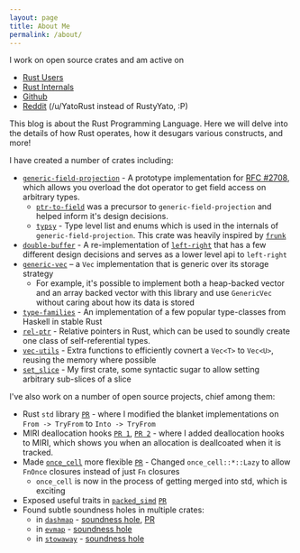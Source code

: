 ```yaml
---
layout: page
title: About Me
permalink: /about/
---
```


I work on open source crates and am active on
* [Rust Users](https://users.rust-lang.org/u/RustyYato/summary)
* [Rust Internals](https://internals.rust-lang.org/u/RustyYato/summary)
* [Github](https://github.com/RustyYato)
* [Reddit](https://www.reddit.com/user/YatoRust) (/u/YatoRust instead of RustyYato, :P)

This blog is about the Rust Programming Language. Here we will delve into the details of how Rust operates, how it desugars various constructs, and more!

I have created a number of crates including:
 * [`generic-field-projection`](https://github.com/RustyYato/generic-field-projection) - A prototype implementation for [RFC #2708](https://github.com/rust-lang/rfcs/pull/2708), which allows you overload the dot operator to get field access on arbitrary types.
    * [`ptr-to-field`](https://github.com/RustyYato/ptr-to-field) was a precursor to `generic-field-projection` and helped inform it's design decisions.
    * [`typsy`](https://github.com/RustyYato/typsy) - Type level list and enums which is used in the internals of `generic-field-projection`. This crate was heavily inspired by [`frunk`](https://crates.io/crates/frunk)
 * [`double-buffer`](https://github.com/RustyYato/double-buffer) - A re-implementation of [`left-right`](crates.io/crates/left-right) that has a few different design decisions and serves as a lower level api to `left-right`
 * [`generic-vec`](https://github.com/RustyYato/generic-vec) – a `Vec` implementation that is generic over its storage strategy
    * For example, it's possible to implement both a heap-backed vector and an array backed vector with this library and use `GenericVec` without caring about how its data is stored
 * [`type-families`](https://github.com/RustyYato/type-families) - An implementation of a few popular type-classes from Haskell in stable Rust
 * [`rel-ptr`](https://github.com/RustyYato/rel-ptr) - Relative pointers in Rust, which can be used to soundly create one class of self-referential types.
 * [`vec-utils`](https://github.com/RustyYato/vec-utils) - Extra functions to efficiently covnert a `Vec<T>` to `Vec<U>`, reusing the memory where possible
 * [`set_slice`](https://github.com/RustyYato/published_crates/tree/master/set_slice) - My first crate, some syntactic sugar to allow setting arbitrary sub-slices of a slice

I've also work on a number of open source projects, chief among them:
* Rust `std` library [`PR`](https://github.com/rust-lang/rust/pull/56796) - where I modified the blanket implementations on `From -> TryFrom` to `Into -> TryFrom`
* MIRI deallocation hooks [`PR 1`](https://github.com/rust-lang/miri/pull/1334), [`PR 2`](https://github.com/rust-lang/rust/pull/70962) - where I added deallocation hooks to MIRI, which shows you when an allocation is deallcoated when it is tracked.
* Made [`once_cell`](https://github.com/matklad/once_cell) more flexible [`PR`](https://github.com/matklad/once_cell/pull/37) - Changed `once_cell::*::Lazy` to allow `FnOnce` closures instead of just `Fn` closures
   * `once_cell` is now in the process of getting merged into std, which is exciting
* Exposed useful traits in [`packed_simd`](https://github.com/rust-lang/packed_simd) [`PR`](https://github.com/rust-lang/packed_simd/pull/259)
* Found subtle soundness holes in multiple crates:
   * in [`dashmap`](https://github.com/xacrimon/dashmap) - [soundness hole](https://github.com/xacrimon/dashmap/issues/10), [PR](https://github.com/xacrimon/dashmap/pull/11)
   * in [`evmap`](https://github.com/jonhoo/left-right) - [soundness hole](https://github.com/jonhoo/left-right/issues/75)
   * in [`stowaway`](https://github.com/Lucretiel/stowaway/) - [soundness hole](https://github.com/Lucretiel/stowaway/issues/8)